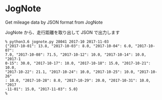 JogNote
=======

Get mileage data by JSON format from JogNote

JogNote から、走行距離を取り出して JSON で出力します

    % python3.6 jognote.py 28041 2017-10 2017-11-03
    {"2017-10-01": 13.8, "2017-10-03": 8.0, "2017-10-04": 6.0, "2017-10-07":
    7.0, "2017-10-08": 71.5, "2017-10-12": 10.0, "2017-10-14": 10.0, "2017-1
    0-15": 30.0, "2017-10-17": 10.0, "2017-10-18": 15.0, "2017-10-21": 10.0,
    "2017-10-22": 21.1, "2017-10-24": 10.0, "2017-10-25": 10.0, "2017-10-26"
    : 10.0, "2017-10-28": 8.0, "2017-10-29": 20.0, "2017-10-31": 10.0, "2017
    -11-01": 15.0, "2017-11-03": 5.0}
    %
